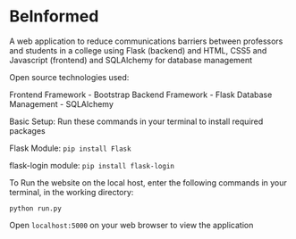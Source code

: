 # BeInformed
A web application to reduce communications barriers between professors and students in a college using Flask (backend) and HTML, CSS5 and Javascript (frontend) and SQLAlchemy for database management 

Open source technologies used: 

Frontend Framework - Bootstrap
Backend Framework - Flask 
Database Management - SQLAlchemy

Basic Setup:
Run these commands in your terminal to install required packages

Flask Module:
```pip install Flask```

flask-login module:
```pip install flask-login```

To Run the website on the local host, enter the following commands in your terminal, in the working directory:

```python run.py```

Open ```localhost:5000``` on your web browser to view the application

